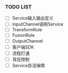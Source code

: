 ### TODO LIST
- [ ] Service输入输出定义
- [ ] InputChannel调用Service
- [ ] TransformRule
- [ ] FusionRule
- [ ] OutputChannel
- [ ] 客户端SDK
- [ ] 流程打通
- [ ] 背压控制
- [ ] Service存活保障
